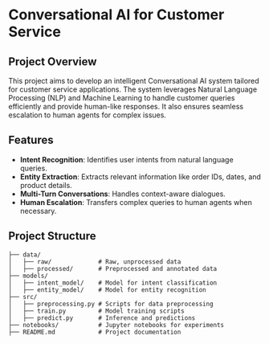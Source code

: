 # Conversational AI for Customer Service

## Project Overview
This project aims to develop an intelligent Conversational AI system tailored for customer service applications. The system leverages Natural Language Processing (NLP) and Machine Learning to handle customer queries efficiently and provide human-like responses. It also ensures seamless escalation to human agents for complex issues.

## Features
- **Intent Recognition**: Identifies user intents from natural language queries.
- **Entity Extraction**: Extracts relevant information like order IDs, dates, and product details.
- **Multi-Turn Conversations**: Handles context-aware dialogues.
- **Human Escalation**: Transfers complex queries to human agents when necessary.

## Project Structure
```plaintext
├── data/
│   ├── raw/             # Raw, unprocessed data
│   ├── processed/       # Preprocessed and annotated data
├── models/
│   ├── intent_model/    # Model for intent classification
│   ├── entity_model/    # Model for entity recognition
├── src/
│   ├── preprocessing.py # Scripts for data preprocessing
│   ├── train.py         # Model training scripts
│   ├── predict.py       # Inference and predictions
├── notebooks/           # Jupyter notebooks for experiments
├── README.md            # Project documentation
